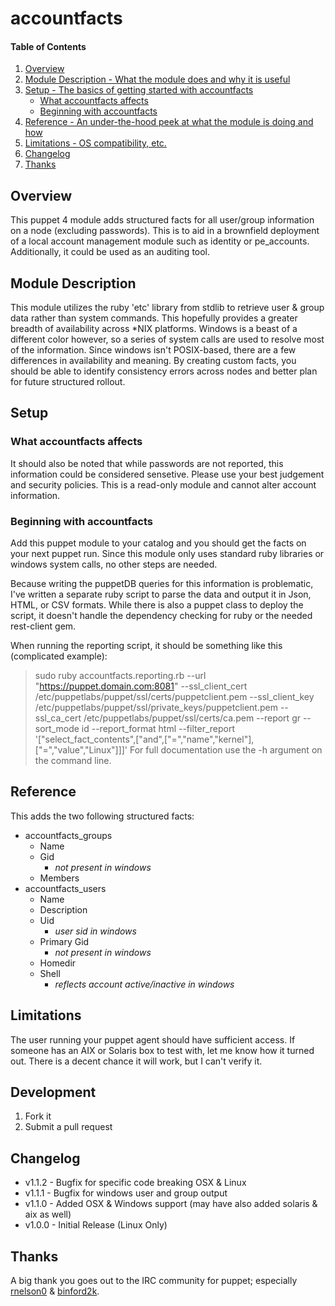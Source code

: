 # accountfacts

#### Table of Contents

1. [Overview](#overview)
2. [Module Description - What the module does and why it is useful](#module-description)
3. [Setup - The basics of getting started with accountfacts](#setup)
    * [What accountfacts affects](#what-accountfacts-affects)
    * [Beginning with accountfacts](#beginning-with-accountfacts)
4. [Reference - An under-the-hood peek at what the module is doing and how](#reference)
5. [Limitations - OS compatibility, etc.](#limitations)
6. [Changelog](#changelog)
7. [Thanks](#thanks)

## Overview

This puppet 4 module adds structured facts for all user/group information on a node (excluding passwords).
This is to aid in a brownfield deployment of a local account management module such as identity or pe_accounts.
Additionally, it could be used as an auditing tool.

## Module Description

This module utilizes the ruby 'etc' library from stdlib to retrieve user & group data rather than system commands.
This hopefully provides a greater breadth of availability across *NIX platforms.
Windows is a beast of a different color however, so a series of system calls are used to resolve most of the information.  Since windows isn't POSIX-based, there are a few differences in availability and meaning.
By creating custom facts, you should be able to identify consistency errors across nodes and better plan for future structured rollout.

## Setup

### What accountfacts affects

It should also be noted that while passwords are not reported, this information could be considered sensetive.
Please use your best judgement and security policies.
This is a read-only module and cannot alter account information.

### Beginning with accountfacts

Add this puppet module to your catalog and you should get the facts on your next puppet run.
Since this module only uses standard ruby libraries or windows system calls, no other steps are needed.

Because writing the puppetDB queries for this information is problematic, I've written a separate ruby script to parse the data and output it in Json, HTML, or CSV formats.  While there is also a puppet class to deploy the script, it doesn't handle the dependency checking for ruby or the needed rest-client gem.  

When running the reporting script, it should be something like this (complicated example):
> sudo ruby accountfacts.reporting.rb --url "https://puppet.domain.com:8081" --ssl\_client\_cert /etc/puppetlabs/puppet/ssl/certs/puppetclient.pem --ssl\_client\_key /etc/puppetlabs/puppet/ssl/private\_keys/puppetclient.pem --ssl_ca_cert /etc/puppetlabs/puppet/ssl/certs/ca.pem --report gr --sort\_mode id --report\_format html --filter\_report '["select\_fact\_contents",["and",["=","name","kernel"],["=","value","Linux"]]]'
For full documentation use the -h argument on the command line.

## Reference

This adds the two following structured facts:

- accountfacts_groups
  - Name
  - Gid
    - *not present in windows*
  - Members
- accountfacts_users
  - Name
  - Description
  - Uid
    - *user sid in windows*
  - Primary Gid
    - *not present in windows*
  - Homedir
  - Shell
    - *reflects account active/inactive in windows*

## Limitations

The user running your puppet agent should have sufficient access.  If someone has an AIX or Solaris box to test with, let me know how it turned out.  There is a decent chance it will work, but I can't verify it.

## Development

1. Fork it
2. Submit a pull request

## Changelog

- v1.1.2 - Bugfix for specific code breaking OSX & Linux
- v1.1.1 - Bugfix for windows user and group output
- v1.1.0 - Added OSX & Windows support (may have also added solaris & aix as well)
- v1.0.0 - Initial Release (Linux Only)

## Thanks

A big thank you goes out to the IRC community for puppet; especially [rnelson0](http://rnelson0.com/) & [binford2k](http://binford2k.com/).